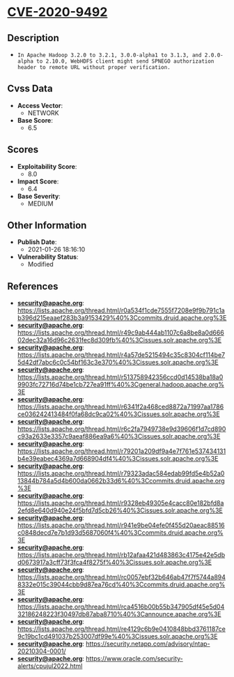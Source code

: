 
# [CVE-2020-9492](https://lists.apache.org/thread.html/r0a534f1cde7555f7208e9f9b791c1ab396d215eaaef283b3a9153429%40%3Ccommits.druid.apache.org%3E)

## Description

- `In Apache Hadoop 3.2.0 to 3.2.1, 3.0.0-alpha1 to 3.1.3, and 2.0.0-alpha to 2.10.0, WebHDFS client might send SPNEGO authorization header to remote URL without proper verification.`

## Cvss Data

- **Access Vector**:
  - NETWORK
- **Base Score**:
  - 6.5

## Scores

- **Exploitability Score**:
  - 8.0
- **Impact Score**:
  - 6.4
- **Base Severity**:
  - MEDIUM

## Other Information

- **Publish Date**:
  - 2021-01-26 18:16:10
- **Vulnerability Status**:
  - Modified

## References

- **security@apache.org**: https://lists.apache.org/thread.html/r0a534f1cde7555f7208e9f9b791c1ab396d215eaaef283b3a9153429%40%3Ccommits.druid.apache.org%3E
- **security@apache.org**: https://lists.apache.org/thread.html/r49c9ab444ab1107c6a8be8a0d66602dec32a16d96c2631fec8d309fb%40%3Cissues.solr.apache.org%3E
- **security@apache.org**: https://lists.apache.org/thread.html/r4a57de5215494c35c8304cf114be75d42df7abc6c0c54bf163c3e370%40%3Cissues.solr.apache.org%3E
- **security@apache.org**: https://lists.apache.org/thread.html/r513758942356ccd0d14538ba18a09903fc72716d74be1cb727ea91ff%40%3Cgeneral.hadoop.apache.org%3E
- **security@apache.org**: https://lists.apache.org/thread.html/r6341f2a468ced8872a71997aa1786ce036242413484f0fa68dc9ca02%40%3Cissues.solr.apache.org%3E
- **security@apache.org**: https://lists.apache.org/thread.html/r6c2fa7949738e9d39606f1d7cd890c93a2633e3357c9aeaf886ea9a6%40%3Cissues.solr.apache.org%3E
- **security@apache.org**: https://lists.apache.org/thread.html/r79201a209df9a4e7f761e537434131b4e39eabec4369a7d668904df4%40%3Cissues.solr.apache.org%3E
- **security@apache.org**: https://lists.apache.org/thread.html/r79323adac584edab99fd5e4b52a013844b784a5d4b600da0662b33d6%40%3Ccommits.druid.apache.org%3E
- **security@apache.org**: https://lists.apache.org/thread.html/r9328eb49305e4cacc80e182bfd8a2efd8e640d940e24f5bfd7d5cb26%40%3Cissues.solr.apache.org%3E
- **security@apache.org**: https://lists.apache.org/thread.html/r941e9be04efe0f455d20aeac88516c0848decd7e7b1d93d5687060f4%40%3Ccommits.druid.apache.org%3E
- **security@apache.org**: https://lists.apache.org/thread.html/rb12afaa421d483863c4175e42e5dbd0673917a3cff73f3fca4f8275f%40%3Cissues.solr.apache.org%3E
- **security@apache.org**: https://lists.apache.org/thread.html/rc0057ebf32b646ab47f7f5744a8948332e015c39044cbb9d87ea76cd%40%3Ccommits.druid.apache.org%3E
- **security@apache.org**: https://lists.apache.org/thread.html/rca4516b00b55b347905df45e5d0432186248223f30497db87aba8710%40%3Cannounce.apache.org%3E
- **security@apache.org**: https://lists.apache.org/thread.html/re4129c6b9e0410848bbd3761187ce9c19bc1cd491037b253007df99e%40%3Cissues.solr.apache.org%3E
- **security@apache.org**: https://security.netapp.com/advisory/ntap-20210304-0001/
- **security@apache.org**: https://www.oracle.com/security-alerts/cpujul2022.html
